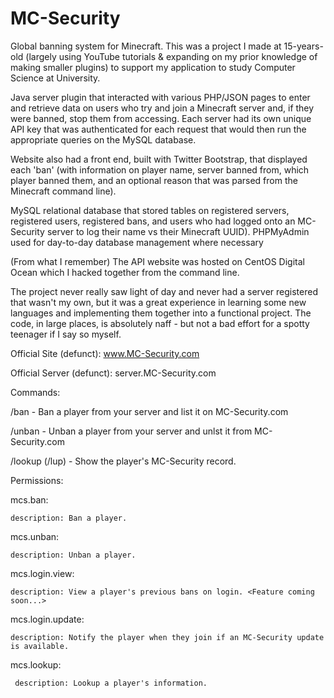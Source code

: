 # MC-Security

Global banning system for Minecraft. This was a project I made at 15-years-old (largely using YouTube tutorials & expanding on my prior knowledge of making smaller plugins) to support my application to study Computer Science at University.

Java server plugin that interacted with various PHP/JSON pages to enter and retrieve data on users who try and join a Minecraft server and, if they were banned, stop them from accessing. Each server had its own unique API key that was authenticated for each request that would then run the appropriate queries on the MySQL database.

Website also had a front end, built with Twitter Bootstrap, that displayed each 'ban' (with information on player name, server banned from, which player banned them, and an optional reason that was parsed from the Minecraft command line).

MySQL relational database that stored tables on registered servers, registered users, registered bans, and users who had logged onto an MC-Security server to log their name vs their Minecraft UUID). PHPMyAdmin used for day-to-day database management where necessary

(From what I remember) The API website was hosted on CentOS Digital Ocean which I hacked together from the command line.

The project never really saw light of day and never had a server registered that wasn't my own, but it was a great experience in learning some new languages and implementing them together into a functional project. The code, in large places, is absolutely naff - but not a bad effort for a spotty teenager if I say so myself.

Official Site (defunct): www.MC-Security.com

Official Server (defunct): server.MC-Security.com

Commands:

  /ban <name> <reason> - Ban a player from your server and list it on MC-Security.com
  
  /unban <name> - Unban a player from your server and unlst it from MC-Security.com
  
  /lookup (/lup) <name> - Show the player's MC-Security record.
  
Permissions:

  mcs.ban:
  
    description: Ban a player.
    
  mcs.unban:
  
    description: Unban a player.
    
  mcs.login.view:
  
    description: View a player's previous bans on login. <Feature coming soon...>
    
  mcs.login.update:
  
    description: Notify the player when they join if an MC-Security update is available.
    
  mcs.lookup:
  
     description: Lookup a player's information.
     

